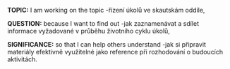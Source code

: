**TOPIC:** 
I am working on the topic 
-řízení úkolů ve skautskám oddíle, 

**QUESTION:** 
because I want to find out 
-jak zaznamenávat a sdílet informace vyžadované v průběhu životního cyklu úkolů, 

**SIGNIFICANCE:** 
so that I can help others understand 
-jak si připravit materiály efektivně využitelné jako reference při rozhodování o budoucích aktivitách.